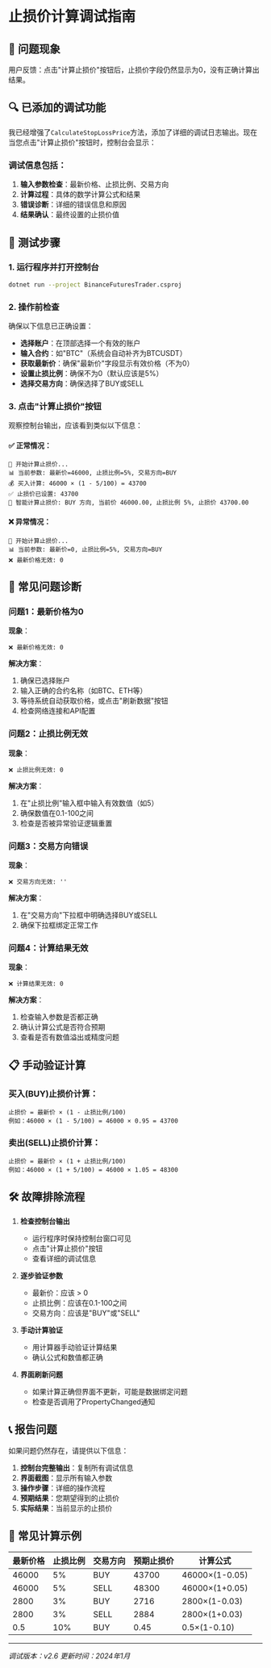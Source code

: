 # 止损价计算调试指南

## 🐛 问题现象

用户反馈：点击"计算止损价"按钮后，止损价字段仍然显示为0，没有正确计算出结果。

## 🔍 已添加的调试功能

我已经增强了`CalculateStopLossPrice`方法，添加了详细的调试日志输出。现在当您点击"计算止损价"按钮时，控制台会显示：

### 调试信息包括：
1. **输入参数检查**：最新价格、止损比例、交易方向
2. **计算过程**：具体的数学计算公式和结果
3. **错误诊断**：详细的错误信息和原因
4. **结果确认**：最终设置的止损价值

## 🧪 测试步骤

### 1. 运行程序并打开控制台
```bash
dotnet run --project BinanceFuturesTrader.csproj
```

### 2. 操作前检查
确保以下信息已正确设置：
- **选择账户**：在顶部选择一个有效的账户
- **输入合约**：如"BTC"（系统会自动补齐为BTCUSDT）
- **获取最新价**：确保"最新价"字段显示有效价格（不为0）
- **设置止损比例**：确保不为0（默认应该是5%）
- **选择交易方向**：确保选择了BUY或SELL

### 3. 点击"计算止损价"按钮
观察控制台输出，应该看到类似以下信息：

#### ✅ 正常情况：
```
🎯 开始计算止损价...
📊 当前参数: 最新价=46000, 止损比例=5%, 交易方向=BUY
💰 买入计算: 46000 × (1 - 5/100) = 43700
✅ 止损价已设置: 43700
🎯 智能计算止损价: BUY 方向, 当前价 46000.00, 止损比例 5%, 止损价 43700.00
```

#### ❌ 异常情况：
```
🎯 开始计算止损价...
📊 当前参数: 最新价=0, 止损比例=5%, 交易方向=BUY
❌ 最新价格无效: 0
```

## 🔧 常见问题诊断

### 问题1：最新价格为0
**现象**：
```
❌ 最新价格无效: 0
```

**解决方案**：
1. 确保已选择账户
2. 输入正确的合约名称（如BTC、ETH等）
3. 等待系统自动获取价格，或点击"刷新数据"按钮
4. 检查网络连接和API配置

### 问题2：止损比例无效
**现象**：
```
❌ 止损比例无效: 0
```

**解决方案**：
1. 在"止损比例"输入框中输入有效数值（如5）
2. 确保数值在0.1-100之间
3. 检查是否被异常验证逻辑重置

### 问题3：交易方向错误
**现象**：
```
❌ 交易方向无效: ''
```

**解决方案**：
1. 在"交易方向"下拉框中明确选择BUY或SELL
2. 确保下拉框绑定正常工作

### 问题4：计算结果无效
**现象**：
```
❌ 计算结果无效: 0
```

**解决方案**：
1. 检查输入参数是否都正确
2. 确认计算公式是否符合预期
3. 查看是否有数值溢出或精度问题

## 📋 手动验证计算

### 买入(BUY)止损价计算：
```
止损价 = 最新价 × (1 - 止损比例/100)
例如：46000 × (1 - 5/100) = 46000 × 0.95 = 43700
```

### 卖出(SELL)止损价计算：
```
止损价 = 最新价 × (1 + 止损比例/100)  
例如：46000 × (1 + 5/100) = 46000 × 1.05 = 48300
```

## 🛠️ 故障排除流程

1. **检查控制台输出**
   - 运行程序时保持控制台窗口可见
   - 点击"计算止损价"按钮
   - 查看详细的调试信息

2. **逐步验证参数**
   - 最新价：应该 > 0
   - 止损比例：应该在0.1-100之间
   - 交易方向：应该是"BUY"或"SELL"

3. **手动计算验证**
   - 用计算器手动验证计算结果
   - 确认公式和数值都正确

4. **界面刷新问题**
   - 如果计算正确但界面不更新，可能是数据绑定问题
   - 检查是否调用了PropertyChanged通知

## 📞 报告问题

如果问题仍然存在，请提供以下信息：

1. **控制台完整输出**：复制所有调试信息
2. **界面截图**：显示所有输入参数
3. **操作步骤**：详细的操作流程
4. **预期结果**：您期望得到的止损价
5. **实际结果**：当前显示的止损价

## 🎯 常见计算示例

| 最新价格 | 止损比例 | 交易方向 | 预期止损价 | 计算公式 |
|---------|---------|---------|-----------|----------|
| 46000 | 5% | BUY | 43700 | 46000×(1-0.05) |
| 46000 | 5% | SELL | 48300 | 46000×(1+0.05) |
| 2800 | 3% | BUY | 2716 | 2800×(1-0.03) |
| 2800 | 3% | SELL | 2884 | 2800×(1+0.03) |
| 0.5 | 10% | BUY | 0.45 | 0.5×(1-0.10) |

---
*调试版本：v2.6*
*更新时间：2024年1月* 